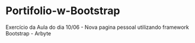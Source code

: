 # Portifolio-w-Bootstrap
Exercício da Aula do dia 10/06 - Nova pagina pessoal utilizando framework Bootstrap - Arbyte
